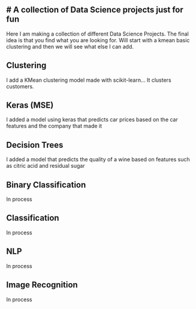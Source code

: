 ## # A collection of Data Science projects just for fun

Here I am making a collection of different Data Science Projects.
The final idea is that you find what you are looking for.
Will start with a kmean basic clustering and then we will see what else I can add.

## Clustering
I add a KMean clustering model made with scikit-learn... It clusters customers.

## Keras (MSE)
I added a model using keras that predicts car prices based on the car features and the company that made it

## Decision Trees
I added a model that predicts the quality of a wine based on features such as citric acid and residual sugar

## Binary Classification
In process

## Classification 
In process

## NLP
In process

## Image Recognition
In process